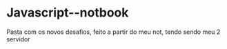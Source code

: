 # Javascript--notbook
 Pasta com os novos desafios, feito a partir do meu not, tendo sendo meu 2 servidor
